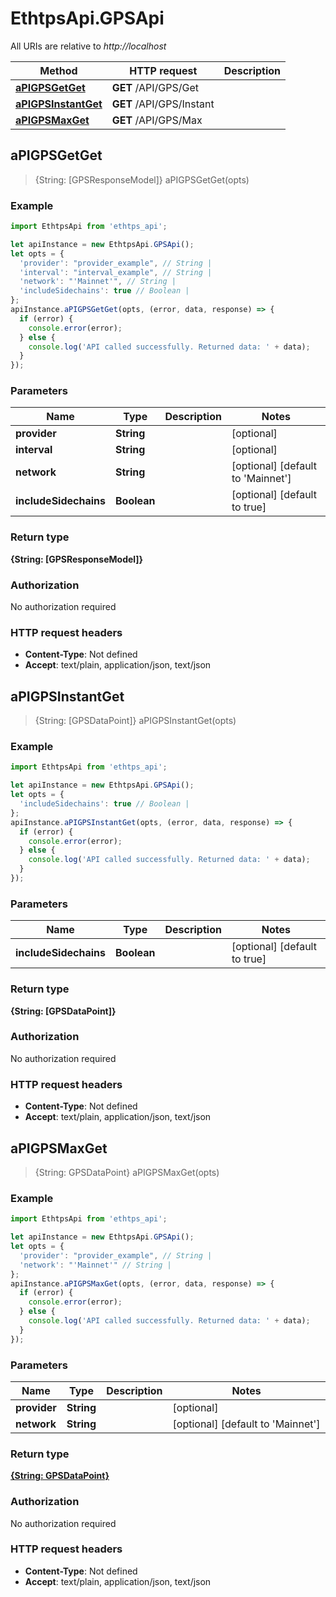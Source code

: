 # EthtpsApi.GPSApi

All URIs are relative to *http://localhost*

Method | HTTP request | Description
------------- | ------------- | -------------
[**aPIGPSGetGet**](GPSApi.md#aPIGPSGetGet) | **GET** /API/GPS/Get | 
[**aPIGPSInstantGet**](GPSApi.md#aPIGPSInstantGet) | **GET** /API/GPS/Instant | 
[**aPIGPSMaxGet**](GPSApi.md#aPIGPSMaxGet) | **GET** /API/GPS/Max | 



## aPIGPSGetGet

> {String: [GPSResponseModel]} aPIGPSGetGet(opts)



### Example

```javascript
import EthtpsApi from 'ethtps_api';

let apiInstance = new EthtpsApi.GPSApi();
let opts = {
  'provider': "provider_example", // String | 
  'interval': "interval_example", // String | 
  'network': "'Mainnet'", // String | 
  'includeSidechains': true // Boolean | 
};
apiInstance.aPIGPSGetGet(opts, (error, data, response) => {
  if (error) {
    console.error(error);
  } else {
    console.log('API called successfully. Returned data: ' + data);
  }
});
```

### Parameters


Name | Type | Description  | Notes
------------- | ------------- | ------------- | -------------
 **provider** | **String**|  | [optional] 
 **interval** | **String**|  | [optional] 
 **network** | **String**|  | [optional] [default to &#39;Mainnet&#39;]
 **includeSidechains** | **Boolean**|  | [optional] [default to true]

### Return type

**{String: [GPSResponseModel]}**

### Authorization

No authorization required

### HTTP request headers

- **Content-Type**: Not defined
- **Accept**: text/plain, application/json, text/json


## aPIGPSInstantGet

> {String: [GPSDataPoint]} aPIGPSInstantGet(opts)



### Example

```javascript
import EthtpsApi from 'ethtps_api';

let apiInstance = new EthtpsApi.GPSApi();
let opts = {
  'includeSidechains': true // Boolean | 
};
apiInstance.aPIGPSInstantGet(opts, (error, data, response) => {
  if (error) {
    console.error(error);
  } else {
    console.log('API called successfully. Returned data: ' + data);
  }
});
```

### Parameters


Name | Type | Description  | Notes
------------- | ------------- | ------------- | -------------
 **includeSidechains** | **Boolean**|  | [optional] [default to true]

### Return type

**{String: [GPSDataPoint]}**

### Authorization

No authorization required

### HTTP request headers

- **Content-Type**: Not defined
- **Accept**: text/plain, application/json, text/json


## aPIGPSMaxGet

> {String: GPSDataPoint} aPIGPSMaxGet(opts)



### Example

```javascript
import EthtpsApi from 'ethtps_api';

let apiInstance = new EthtpsApi.GPSApi();
let opts = {
  'provider': "provider_example", // String | 
  'network': "'Mainnet'" // String | 
};
apiInstance.aPIGPSMaxGet(opts, (error, data, response) => {
  if (error) {
    console.error(error);
  } else {
    console.log('API called successfully. Returned data: ' + data);
  }
});
```

### Parameters


Name | Type | Description  | Notes
------------- | ------------- | ------------- | -------------
 **provider** | **String**|  | [optional] 
 **network** | **String**|  | [optional] [default to &#39;Mainnet&#39;]

### Return type

[**{String: GPSDataPoint}**](GPSDataPoint.md)

### Authorization

No authorization required

### HTTP request headers

- **Content-Type**: Not defined
- **Accept**: text/plain, application/json, text/json

